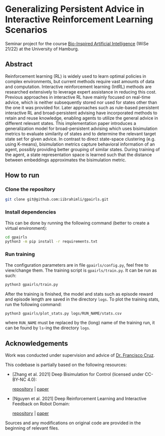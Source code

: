 # Generalizing Persistent Advice in Interactive Reinforcement Learning Scenarios

Seminar project for the course [Bio-Inspired Artificial Intelligence](https://www.inf.uni-hamburg.de/en/inst/ab/wtm/teaching/teaching-2021-wise-bioinspired-ai-seminar.html) (WiSe 21/22) at the University of Hamburg.

## Abstract

Reinforcement learning (RL) is widely used to learn optimal policies in complex environments, but current methods require vast amounts of data and computation. Interactive reinforcement learning (IntRL) methods are researched extensively to leverage expert assistance in reducing this cost. Previous approaches in interactive RL have mainly focused on real-time advice, which is neither subsequently stored nor used for states other than the one it was provided for. Later approaches such as rule-based persistent interactive RL and broad-persistent advising have incorporated methods to retain and reuse knowledge, enabling agents to utilize the general advice in different relevant states. This implementation paper introduces a generalization model for broad-persistent advising which uses bisimulation metrics to evaluate similarity of states and to determine the relevant target state set for given advice. In contrast to direct state-space clustering (e.g. using K-means), bisimulation metrics capture behavioral information of an agent, possibly providing better grouping of similar states. During training of the agent, a state representation space is learned such that the distance between embeddings approximates the bisimulation metric.


## How to run

### Clone the repository
```bash
git clone git@github.com:iibrahimli/gpairls.git
```

### Install dependencies
This can be done by running the following command (better to create a virtual environment):

```bash
cd gpairls
python3 -m pip install -r requirements.txt
```

### Run training
The configuration parameters are in file `gpairls/config.py`, feel free to view/change them. The training script is `gpairls/train.py`. It can be run as such:

```bash
python3 gpairls/train.py
```

After the training is finished, the model and stats such as episode reward and episode length are saved in the directory `logs`. To plot the training stats, run the following command:

```bash
python3 gpairls/plot_stats.py logs/RUN_NAME/stats.csv
```

where `RUN_NAME` must be replaced by the (long) name of the training run, it can be found by `ls`-ing the directory `logs`.


## Acknowledgements

Work was conducted under supervision and advice of [Dr. Francisco Cruz](http://www.franciscocruz.cl).

This codebase is partially based on the following resources:

- [Zhang et al. 2021] Deep Bisimulation for Control (licensed under CC-BY-NC 4.0):
  
  [repository](https://github.com/facebookresearch/deep_bisim4control) | [paper](https://arxiv.org/abs/2006.10742)
- [Nguyen et al. 2021] Deep Reinforcement Learning and Interactive Feedback on Robot Domain:
  
  [repository](https://github.com/mwizard1010/robot-control) | [paper](https://arxiv.org/pdf/2110.08003.pdf)

Sources and any modifications on original code are provided in the beginning of relevant files.